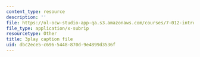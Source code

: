 ```yaml
---
content_type: resource
description: ''
file: https://ol-ocw-studio-app-qa.s3.amazonaws.com/courses/7-012-introduction-to-biology-fall-2004/dbc2ece5c6965448870d9e4899d3536f_CovlKXmuWo.vtt
file_type: application/x-subrip
resourcetype: Other
title: 3play caption file
uid: dbc2ece5-c696-5448-870d-9e4899d3536f
---
```

